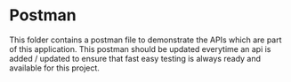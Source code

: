 # Postman
This folder contains a postman file to demonstrate the APIs which are part of this application. This postman should be
updated everytime an api is added / updated to ensure that fast easy testing is always ready and available for this
project.